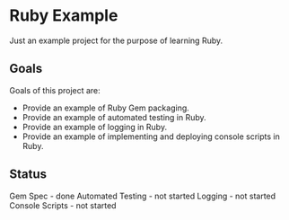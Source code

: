 # Ruby Example

Just an example project for the purpose of learning Ruby.


## Goals

Goals of this project are:

  * Provide an example of Ruby Gem packaging.
  * Provide an example of automated testing in Ruby.
  * Provide an example of logging in Ruby.
  * Provide an example of implementing and deploying console scripts in Ruby.


## Status

Gem Spec - done
Automated Testing - not started
Logging - not started
Console Scripts - not started


